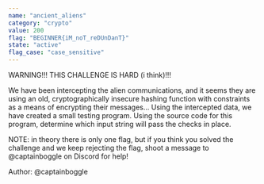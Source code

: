 ```yaml
---
name: "ancient_aliens"
category: "crypto"
value: 200
flag: "BEGINNER{iM_noT_reDUnDanT}"
state: "active"
flag_case: "case_sensitive"
---
```


WARNING!!! THIS CHALLENGE IS HARD (i think)!!!

We have been intercepting the alien communications, and it seems they are using an old, cryptographically insecure hashing function with constraints as a means of encrypting their messages...
Using the intercepted data, we have created a small testing program. Using the source code for this program, determine which input string will pass the checks in place. 

NOTE: in theory there is only one flag, but if you think you solved the challenge and we keep rejecting the flag, shoot a message to @captainboggle on Discord for help!

Author: @captainboggle
